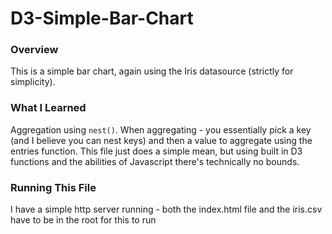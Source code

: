 # D3-Simple-Bar-Chart

### Overview
This is a simple bar chart, again using the Iris datasource (strictly for simplicity).

### What I Learned
Aggregation using `nest()`.
When aggregating - you essentially pick a key (and I believe you can nest keys) and then a value to aggregate using the entries function.  This file just does a simple mean, but using built in D3 functions and the abilities of Javascript there's technically no bounds.

### Running This File
I have a simple http server running - both the index.html file and the iris.csv have to be in the root for this to run
